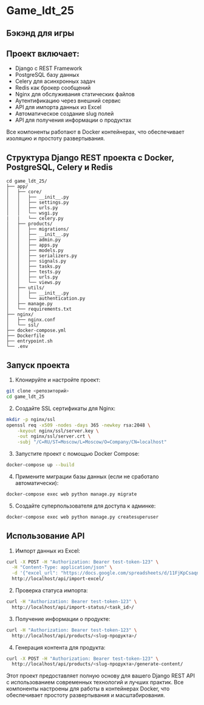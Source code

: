 # Game_ldt_25
## Бэкэнд для игры 

## Проект включает:

- Django с REST Framework
- PostgreSQL базу данных
- Celery для асинхронных задач
- Redis как брокер сообщений
- Nginx для обслуживания статических файлов
- Аутентификацию через внешний сервис
- API для импорта данных из Excel
- Автоматическое создание slug полей
- API для получения информации о продуктах

Все компоненты работают в Docker контейнерах, что обеспечивает изоляцию и простоту развертывания.

## Структура Django REST проекта с Docker, PostgreSQL, Celery и Redis

```
cd game_ldt_25/
├── app/
│   ├── core/
│   │   ├── __init__.py
│   │   ├── settings.py
│   │   ├── urls.py
│   │   └── wsgi.py
|   |   └── celery.py
│   ├── products/
│   │   ├── migrations/
│   │   ├── __init__.py
│   │   ├── admin.py
│   │   ├── apps.py
│   │   ├── models.py
│   │   ├── serializers.py
│   │   ├── signals.py
│   │   ├── tasks.py
│   │   ├── tests.py
│   │   ├── urls.py
│   │   └── views.py
│   ├── utils/
│   │   ├── __init__.py
│   │   └── authentication.py
│   ├── manage.py
│   └── requirements.txt
├── nginx/
│   ├── nginx.conf
│   └── ssl/
├── docker-compose.yml
├── Dockerfile
├── entrypoint.sh
└── .env
```

## Запуск проекта

1. Клонируйте и настройте проект:
```bash
git clone <репозиторий>
cd game_ldt_25
```

2. Создайте SSL сертификаты для Nginx:
```bash
mkdir -p nginx/ssl
openssl req -x509 -nodes -days 365 -newkey rsa:2048 \
    -keyout nginx/ssl/server.key \
    -out nginx/ssl/server.crt \
    -subj "/C=RU/ST=Moscow/L=Moscow/O=Company/CN=localhost"
```

3. Запустите проект с помощью Docker Compose:
```bash
docker-compose up --build
```

4. Примените миграции базы данных (если не сработало автоматически):
```bash
docker-compose exec web python manage.py migrate
```

5. Создайте суперпользователя для доступа к админке:
```bash
docker-compose exec web python manage.py createsuperuser
```

## Использование API

1. Импорт данных из Excel:
```bash
curl -X POST -H "Authorization: Bearer test-token-123" \
  -H "Content-Type: application/json" \
  -d '{"excel_url": "https://docs.google.com/spreadsheets/d/11FjKpCsaqnNWuzq3xmJcRiVOV3dxyA6l/export?format=xlsx"}' \
  http://localhost/api/import-excel/
```

2. Проверка статуса импорта:
```bash
curl -H "Authorization: Bearer test-token-123" \
  http://localhost/api/import-status/<task_id>/
```

3. Получение информации о продукте:
```bash
curl -H "Authorization: Bearer test-token-123" \
  http://localhost/api/products/<slug-продукта>/
```

4. Генерация контента для продукта:
```bash
curl -X POST -H "Authorization: Bearer test-token-123" \
  http://localhost/api/products/<slug-продукта>/generate-content/
```

Этот проект предоставляет полную основу для вашего Django REST API с использованием современных технологий и лучших практик. Все компоненты настроены для работы в контейнерах Docker, что обеспечивает простоту развертывания и масштабирования.